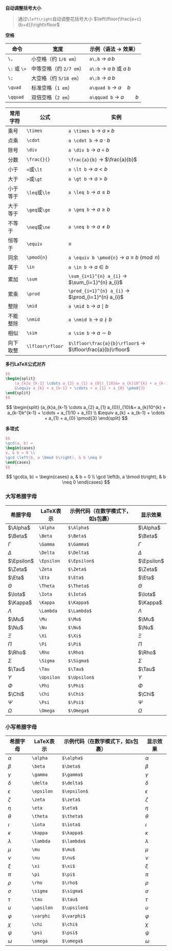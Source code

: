 **自动调整括号大小**
> 通过`\left\right`自动调整花括号大小
> $\left\lfloor{\frac{a+c}{b+d}}\right\rfloor$


**空格**

| 命令         | 宽度               | 示例（语法 → 效果）                     |
|--------------|--------------------|----------------------------------------|
| `\,`         | 小空格（约 `1/6 em`） | `a\,b` → $a\,b$                     |
| `\:` 或 `\>` | 中等空格（约 `2/7 em`） | `a\:b` → $a\:b$ 或 $a\>b$          |
| `\;`         | 大空格（约 `5/18 em`） | `a\;b` → $a\;b$                     |
| `\quad`      | 标准空格（`1 em`） | `a\quad b` → $a\quad b$             |
| `\qquad`     | 双倍空格（`2 em`） | `a\qquad b` → $a\qquad b$           |


| 常用字符| 公式 | 实例 |
| ------ | ---- | ---------- |
| 乘号 | `\times` | `a \times b` -> $a \times b$ |
| 点乘 | `\cdot` | `a \cdot b` -> $a \cdot b$ |
| 除号 | `\div` | `a \div b` -> $a \div b$ |
| 分数 | `\frac{}{}` | `\frac{a}{b}` -> $\frac{a}{b}$ |
| 小于 | `<`或`\lt` | `a \lt b` -> $a \lt b$ |
| 大于 | `>`或`\gt` | `a \gt b` -> $a \gt b$ |
| 小于等于 | `\leq`或`\le` | `a \leq b` -> $a \leq b$ |
| 大于等于 | `\geq`或`\ge` | `a \geq b` -> $a \geq b$ |
| 不等于 | `\neq`或`\ne` | `a \neq b` -> $a \neq b$ |
| 恒等于 | `\equiv` |  $\equiv$ |
| 同余 | `\pmod{n}` | `a \equiv b \pmod{n}` ->  $a \equiv b \pmod{n}$ |
| 属于 | `\in` | `a \in b` -> $a \in b$|
| 累加 | `\sum` | `\sum_{i=1}^{n} a_{i}` -> $\sum_{i=1}^{n} a_{i}$ |
| 累乘 | `\prod` | `\prod_{i=1}^{n} a_{i}` -> $\prod_{i=1}^{n} a_{i}$ |
| 整除 | `\mid` |`a \mid b` -> $a \mid b$ |
| 不能整除 | `\nmid` |`a \nmid b` -> $a \nmid b$ |
| 相似 | `\sim` | `a \sim b` -> $a \sim b$ |
| 向下取整 | `\lfloor\rfloor` | `$\lfloor\frac{a}{b}\rfloor$` -> $\lfloor\frac{a}{b}\rfloor$ |

**多行LaTeX公式对齐**

```LaTeX
$$
\begin{split}
    (a_{k}a_{k-1} \cdots a_{2} a_{1} a_{0})_{10}&= a_{k}10^{k} + a_{k-1}k^{k-1} + \cdots + a_{1}10 + a_{0} \\
    &\equiv a_{k} + a_{k-1} + \cdots + a_{1} + a_{0} \pmod{3}
\end{split}
$$
```
$$
\begin{split}
    (a_{k}a_{k-1} \cdots a_{2} a_{1} a_{0})_{10}&= a_{k}10^{k} + a_{k-1}k^{k-1} + \cdots + a_{1}10 + a_{0} \\
    &\equiv a_{k} + a_{k-1} + \cdots + a_{1} + a_{0} \pmod{3}
\end{split}
$$

**多项式**

```LaTex
$$
\gcd(a, b) = 
\begin{cases}
a, & b = 0 \\
\gcd \left(b, a \bmod b\right), & b \neq 0
\end{cases}
$$
```

$$
\gcd(a, b) = 
\begin{cases}
a, & b = 0 \\
\gcd \left(b, a \bmod b\right), & b \neq 0
\end{cases}
$$


### 大写希腊字母
|希腊字母|LaTeX表示|示例代码（在数学模式下，如`$`包裹）|显示效果|
| ---- | ---- | ---- | ---- |
|$\Alpha$|`\Alpha`|`$\Alpha$`|$\Alpha$|
|$\Beta$|`\Beta`|`$\Beta$`|$\Beta$|
|$\Gamma$|`\Gamma`|`$\Gamma$`|$\Gamma$|
|$\Delta$|`\Delta`|`$\Delta$`|$\Delta$|
|$\Epsilon$|`\Epsilon`|`$\Epsilon$`|$\Epsilon$|
|$\Zeta$|`\Zeta`|`$\Zeta$`|$\Zeta$|
|$\Eta$|`\Eta`|`$\Eta$`|$\Eta$|
|$\Theta$|`\Theta`|`$\Theta$`|$\Theta$|
|$\Iota$|`\Iota`|`$\Iota$`|$\Iota$|
|$\Kappa$|`\Kappa`|`$\Kappa$`|$\Kappa$|
|$\Lambda$|`\Lambda`|`$\Lambda$`|$\Lambda$|
|$\Mu$|`\Mu`|`$\Mu$`|$\Mu$|
|$\Nu$|`\Nu`|`$\Nu$`|$\Nu$|
|$\Xi$|`\Xi`|`$\Xi$`|$\Xi$|
|$\Pi$|`\Pi`|`$\Pi$`|$\Pi$|
|$\Rho$|`\Rho`|`$\Rho$`|$\Rho$|
|$\Sigma$|`\Sigma`|`$\Sigma$`|$\Sigma$|
|$\Tau$|`\Tau`|`$\Tau$`|$\Tau$|
|$\Upsilon$|`\Upsilon`|`$\Upsilon$`|$\Upsilon$|
|$\Phi$|`\Phi`|`$\Phi$`|$\Phi$|
|$\Chi$|`\Chi`|`$\Chi$`|$\Chi$|
|$\Psi$|`\Psi`|`$\Psi$`|$\Psi$|
|$\Omega$|`\Omega`|`$\Omega$`|$\Omega$|

### 小写希腊字母
|希腊字母|LaTeX表示|示例代码（在数学模式下，如`$`包裹）|显示效果|
| ---- | ---- | ---- | ---- |
|$\alpha$|`\alpha`|`$\alpha$`|$\alpha$|
|$\beta$|`\beta`|`$\beta$`|$\beta$|
|$\gamma$|`\gamma`|`$\gamma$`|$\gamma$|
|$\delta$|`\delta`|`$\delta$`|$\delta$|
|$\epsilon$|`\epsilon`|`$\epsilon$`|$\epsilon$|
|$\zeta$|`\zeta`|`$\zeta$`|$\zeta$|
|$\eta$|`\eta`|`$\eta$`|$\eta$|
|$\theta$|`\theta`|`$\theta$`|$\theta$|
|$\iota$|`\iota`|`$\iota$`|$\iota$|
|$\kappa$|`\kappa`|`$\kappa$`|$\kappa$|
|$\lambda$|`\lambda`|`$\lambda$`|$\lambda$|
|$\mu$|`\mu`|`$\mu$`|$\mu$|
|$\nu$|`\nu`|`$\nu$`|$\nu$|
|$\xi$|`\xi`|`$\xi$`|$\xi$|
|$\pi$|`\pi`|`$\pi$`|$\pi$|
|$\rho$|`\rho`|`$\rho$`|$\rho$|
|$\sigma$|`\sigma`|`$\sigma$`|$\sigma$|
|$\tau$|`\tau`|`$\tau$`|$\tau$|
|$\upsilon$|`\upsilon`|`$\upsilon$`|$\upsilon$|
|$\varphi$|`\varphi`|`$\varphi$`|$\varphi$|
|$\chi$|`\chi`|`$\chi$`|$\chi$|
|$\psi$|`\psi`|`$\psi$`|$\psi$|
|$\omega$|`\omega`|`$\omega$`|$\omega$| 